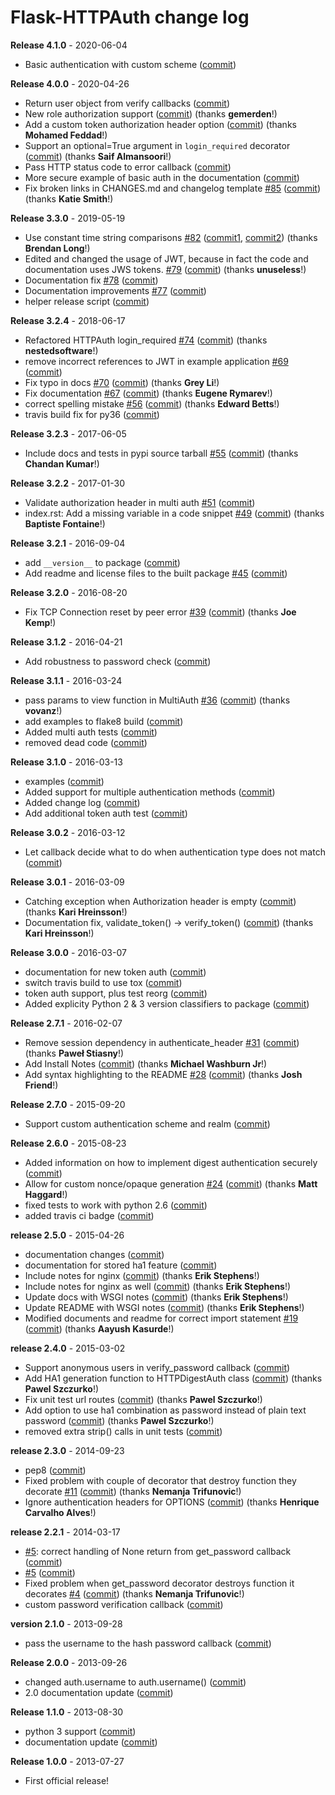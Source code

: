 # Flask-HTTPAuth change log

**Release 4.1.0** - 2020-06-04

- Basic authentication with custom scheme ([commit](https://github.com/miguelgrinberg/Flask-HTTPAuth/commit/1aaf872716cb46330fd49e89663da1a568e54f0b))

**Release 4.0.0** - 2020-04-26

- Return user object from verify callbacks ([commit](https://github.com/miguelgrinberg/Flask-HTTPAuth/commit/51748c24f5aa53175b0f2712b814f7ea581f04e4))
- New role authorization support ([commit](https://github.com/miguelgrinberg/Flask-HTTPAuth/commit/8178f6dd74dab47b993ba532dd12f0cfdb5799f1)) (thanks **gemerden**!)
- Add a custom token authorization header option ([commit](https://github.com/miguelgrinberg/Flask-HTTPAuth/commit/575b46ade7188152e1b82de84be949bf3f8a300b)) (thanks **Mohamed Feddad**!)
- Support an optional=True argument in `login_required` decorator ([commit](https://github.com/miguelgrinberg/Flask-HTTPAuth/commit/8ecbb1157822360f5bdb24231fd50f25a6247620)) (thanks **Saif Almansoori**!)
- Pass HTTP status code to error callback ([commit](https://github.com/miguelgrinberg/Flask-HTTPAuth/commit/fc8bcd6772b53ef5cc14cd4c6199d63cd2c71f30))
- More secure example of basic auth in the documentation ([commit](https://github.com/miguelgrinberg/Flask-HTTPAuth/commit/0043e138cd99c7e9fa179ee30ad2283f9b8c704f))
- Fix broken links in CHANGES.md and changelog template [#85](https://github.com/miguelgrinberg/Flask-HTTPAuth/issues/85) ([commit](https://github.com/miguelgrinberg/Flask-HTTPAuth/commit/96fafd43c2d0275f2d4042e95faefce24183ec02)) (thanks **Katie Smith**!)

**Release 3.3.0** - 2019-05-19

- Use constant time string comparisons [#82](https://github.com/miguelgrinberg/Flask-HTTPAuth/issues/82) ([commit1](https://github.com/miguelgrinberg/Flask-HTTPAuth/commit/788d42ea9c4d536af628e0e7f4cb1fb84fc59a8e), [commit2](https://github.com/miguelgrinberg/Flask-HTTPAuth/commit/97f0e641a6d5eb34054de1ca255e932313d441ee)) (thanks **Brendan Long**!)
- Edited and changed the usage of JWT, because in fact the code and documentation uses JWS tokens. [#79](https://github.com/miguelgrinberg/Flask-HTTPAuth/issues/79) ([commit](https://github.com/miguelgrinberg/Flask-HTTPAuth/commit/3f743c661e281d728bd2f98af8cca000a975bb8a)) (thanks **unuseless**!)
- Documentation fix [#78](https://github.com/miguelgrinberg/Flask-HTTPAuth/issues/78) ([commit](https://github.com/miguelgrinberg/Flask-HTTPAuth/commit/c38c52326b78c91d4410f347abcd8bc49cc63ca4))
- Documentation improvements [#77](https://github.com/miguelgrinberg/Flask-HTTPAuth/issues/77) ([commit](https://github.com/miguelgrinberg/Flask-HTTPAuth/commit/ce5e5b4c9e8b748eba886ded5180e1e5d5036528))
- helper release script ([commit](https://github.com/miguelgrinberg/Flask-HTTPAuth/commit/7276d8db4b695645b01f3275addbec10418da63d))

**Release 3.2.4** - 2018-06-17

- Refactored HTTPAuth login_required [#74](https://github.com/miguelgrinberg/Flask-HTTPAuth/issues/74) ([commit](https://github.com/miguelgrinberg/Flask-HTTPAuth/commit/68ee1e7a92355ba0f3f9b48c9489a67ab762e106)) (thanks **nestedsoftware**!)
- remove incorrect references to JWT in example application [#69](https://github.com/miguelgrinberg/Flask-HTTPAuth/issues/69) ([commit](https://github.com/miguelgrinberg/Flask-HTTPAuth/commit/a310b78db2b947ab70f3fc35c1a586d822acc7ca))
- Fix typo in docs [#70](https://github.com/miguelgrinberg/Flask-HTTPAuth/issues/70) ([commit](https://github.com/miguelgrinberg/Flask-HTTPAuth/commit/b6457ae5648a50df75f3c40af4b4b3f0155fc25f)) (thanks **Grey Li**!)
- Fix documentation [#67](https://github.com/miguelgrinberg/Flask-HTTPAuth/issues/67) ([commit](https://github.com/miguelgrinberg/Flask-HTTPAuth/commit/9bd8f4b4f3574c7ef3e2fb9596bc9e9981275011)) (thanks **Eugene Rymarev**!)
- correct spelling mistake [#56](https://github.com/miguelgrinberg/Flask-HTTPAuth/issues/56) ([commit](https://github.com/miguelgrinberg/Flask-HTTPAuth/commit/f7c5bbd1b3a53080171bbdc5f1f1842f7a825f6a)) (thanks **Edward Betts**!)
- travis build fix for py36 ([commit](https://github.com/miguelgrinberg/Flask-HTTPAuth/commit/6e7f32984bda8b82200793c1b3ec44ff3df3ad2b))

**Release 3.2.3** - 2017-06-05

- Include docs and tests in pypi source tarball [#55](https://github.com/miguelgrinberg/Flask-HTTPAuth/issues/55) ([commit](https://github.com/miguelgrinberg/Flask-HTTPAuth/commit/054810ee351148b14571ba0a89ec17a543c35078)) (thanks **Chandan Kumar**!)

**Release 3.2.2** - 2017-01-30

- Validate authorization header in multi auth [#51](https://github.com/miguelgrinberg/Flask-HTTPAuth/issues/51) ([commit](https://github.com/miguelgrinberg/Flask-HTTPAuth/commit/7a895d676a1b6998f58b61a177286b62dc2872f5))
- index.rst: Add a missing variable in a code snippet [#49](https://github.com/miguelgrinberg/Flask-HTTPAuth/issues/49) ([commit](https://github.com/miguelgrinberg/Flask-HTTPAuth/commit/f7fe976bbdc699e8bafaed729dfdd74d2b27d7db)) (thanks **Baptiste Fontaine**!)

**Release 3.2.1** - 2016-09-04

- add `__version__` to package ([commit](https://github.com/miguelgrinberg/Flask-HTTPAuth/commit/d188450987f226568fe0cdee0b6d480b375af64a))
- Add readme and license files to the built package [#45](https://github.com/miguelgrinberg/Flask-HTTPAuth/issues/45) ([commit](https://github.com/miguelgrinberg/Flask-HTTPAuth/commit/1c35bec606f147bb23725d6ff3b0411f06828492))

**Release 3.2.0** - 2016-08-20

- Fix TCP Connection reset by peer error [#39](https://github.com/miguelgrinberg/Flask-HTTPAuth/issues/39) ([commit](https://github.com/miguelgrinberg/Flask-HTTPAuth/commit/94f6c6d5a4866a43ff4f269eb351dce6232791a2)) (thanks **Joe Kemp**!)

**Release 3.1.2** - 2016-04-21

- Add robustness to password check ([commit](https://github.com/miguelgrinberg/Flask-HTTPAuth/commit/051fd88ee36a21a13255b4ec69e172c9ae4ad46d))

**Release 3.1.1** - 2016-03-24

- pass params to view function in MultiAuth [#36](https://github.com/miguelgrinberg/Flask-HTTPAuth/issues/36) ([commit](https://github.com/miguelgrinberg/Flask-HTTPAuth/commit/319974602e55529006b9a8a4fde04ef08e042e83)) (thanks **vovanz**!)
- add examples to flake8 build ([commit](https://github.com/miguelgrinberg/Flask-HTTPAuth/commit/61b1b71b3b29f2936ac6a2077883da1faeaad09f))
- Added multi auth tests ([commit](https://github.com/miguelgrinberg/Flask-HTTPAuth/commit/c443e7ebcc227fd3690c2cf943d414087d7b931d))
- removed dead code ([commit](https://github.com/miguelgrinberg/Flask-HTTPAuth/commit/4d2232e2a77f5e10e1731936f4ac64439049b220))

**Release 3.1.0** - 2016-03-13

- examples ([commit](https://github.com/miguelgrinberg/Flask-HTTPAuth/commit/609806a1c10264818e08ba0ce9b7babeaf101656))
- Added support for multiple authentication methods ([commit](https://github.com/miguelgrinberg/Flask-HTTPAuth/commit/6c3f94d9eda85b78a8c36cd5e05d6d9836bee2d0))
- Added change log ([commit](https://github.com/miguelgrinberg/Flask-HTTPAuth/commit/8b427b962114a6ef13badaf8f2f1b396c540955a))
- Add additional token auth test ([commit](https://github.com/miguelgrinberg/Flask-HTTPAuth/commit/29edb1948f086babbd1a9e0c87a0a35c05f0a63b))

**Release 3.0.2** - 2016-03-12

- Let callback decide what to do when authentication type does not match ([commit](https://github.com/miguelgrinberg/Flask-HTTPAuth/commit/b942f980970d2e387a80f68de4ea2bb8728b149c))

**Release 3.0.1** - 2016-03-09

- Catching exception when Authorization header is empty ([commit](https://github.com/miguelgrinberg/Flask-HTTPAuth/commit/88d073e05b56b810feb447d1c9cee7a9a9ac9b1b)) (thanks **Kari Hreinsson**!)
- Documentation fix, validate_token() -> verify_token() ([commit](https://github.com/miguelgrinberg/Flask-HTTPAuth/commit/f4b41d736311638978c95c9b5fd458063a009280)) (thanks **Kari Hreinsson**!)

**Release 3.0.0** - 2016-03-07

- documentation for new token auth ([commit](https://github.com/miguelgrinberg/Flask-HTTPAuth/commit/c0ae42df517a45be87f419cbb7f8002228a1e83c))
- switch travis build to use tox ([commit](https://github.com/miguelgrinberg/Flask-HTTPAuth/commit/00fdebce667e1dbbc5b342a21804cb6ab3b4f417))
- token auth support, plus test reorg ([commit](https://github.com/miguelgrinberg/Flask-HTTPAuth/commit/aac866de14c68a4d17d3098f8e96102e837add1d))
- Added explicity Python 2 & 3 version classifiers to package ([commit](https://github.com/miguelgrinberg/Flask-HTTPAuth/commit/a6f50e7be6f13bb814c47fe8a3a44cd34138f87e))

**Release 2.7.1** - 2016-02-07

- Remove session dependency in authenticate_header [#31](https://github.com/miguelgrinberg/Flask-HTTPAuth/issues/31) ([commit](https://github.com/miguelgrinberg/Flask-HTTPAuth/commit/8a84c52d2166e7fdfa26b89dfd2df3340787de94)) (thanks **Paweł Stiasny**!)
- Add Install Notes ([commit](https://github.com/miguelgrinberg/Flask-HTTPAuth/commit/0ff88331c9724999d8f283d79fe95de949e64438)) (thanks **Michael Washburn Jr**!)
- Add syntax highlighting to the README [#28](https://github.com/miguelgrinberg/Flask-HTTPAuth/issues/28) ([commit](https://github.com/miguelgrinberg/Flask-HTTPAuth/commit/5c058b5165cdbc6a869d68410ef2d25e7802d602)) (thanks **Josh Friend**!)

**Release 2.7.0** - 2015-09-20

- Support custom authentication scheme and realm ([commit](https://github.com/miguelgrinberg/Flask-HTTPAuth/commit/bf12f959bba24a2f3d7d799d1b57ef3a5f1001e8))

**Release 2.6.0** - 2015-08-23

- Added information on how to implement digest authentication securely ([commit](https://github.com/miguelgrinberg/Flask-HTTPAuth/commit/fb02625ca0f7694d8e744e0b3d2c8d4ffcc4d7cd))
- Allow for custom nonce/opaque generation [#24](https://github.com/miguelgrinberg/Flask-HTTPAuth/issues/24) ([commit](https://github.com/miguelgrinberg/Flask-HTTPAuth/commit/ddaa3b6461705d107655c7f87f90d7ba962d2a84)) (thanks **Matt Haggard**!)
- fixed tests to work with python 2.6 ([commit](https://github.com/miguelgrinberg/Flask-HTTPAuth/commit/5e85b27a06285fb5bd591f9f65a8a0bebc4a34f2))
- added travis ci badge ([commit](https://github.com/miguelgrinberg/Flask-HTTPAuth/commit/ef354fd07abd08137beba6362debdcb4ef23baf6))

**release 2.5.0** - 2015-04-26

- documentation changes ([commit](https://github.com/miguelgrinberg/Flask-HTTPAuth/commit/5c98ed8370355a60e22e017a79d5575adadb9c07))
- documentation for stored ha1 feature ([commit](https://github.com/miguelgrinberg/Flask-HTTPAuth/commit/37fd9288abb4f11abf9f93303d1bce4e6cfc3c19))
- Include notes for nginx ([commit](https://github.com/miguelgrinberg/Flask-HTTPAuth/commit/ed8b4a3c954240cde0c66af3d6dae37df48ba976)) (thanks **Erik Stephens**!)
- Include notes for nginx as well ([commit](https://github.com/miguelgrinberg/Flask-HTTPAuth/commit/5bccbae862cbf1ca7d02f717b076aca86b1456e5)) (thanks **Erik Stephens**!)
- Update docs with WSGI notes ([commit](https://github.com/miguelgrinberg/Flask-HTTPAuth/commit/9ddd55f0bcb793a49675274dc22ae15122a8a1ff)) (thanks **Erik Stephens**!)
- Update README with WSGI notes ([commit](https://github.com/miguelgrinberg/Flask-HTTPAuth/commit/af5fa26dc73d401de7760ba3dcd61828c2e548dd)) (thanks **Erik Stephens**!)
- Modified documents and readme for correct import statement [#19](https://github.com/miguelgrinberg/Flask-HTTPAuth/issues/19) ([commit](https://github.com/miguelgrinberg/Flask-HTTPAuth/commit/b75737593f3d97b18620440e7e41ee9b71b23f11)) (thanks **Aayush Kasurde**!)

**release 2.4.0** - 2015-03-02

- Support anonymous users in verify_password callback ([commit](https://github.com/miguelgrinberg/Flask-HTTPAuth/commit/5c5396bbb7af540a7aff786ce3282657566045f2))
- Add HA1 generation function to HTTPDigestAuth class ([commit](https://github.com/miguelgrinberg/Flask-HTTPAuth/commit/4f4aed3ed3fa5e96a1a052e4414f14d1fc49b8bb)) (thanks **Pawel Szczurko**!)
- Fix unit test url routes ([commit](https://github.com/miguelgrinberg/Flask-HTTPAuth/commit/a490a521a17313ce82bfe886912b1620166eb6dd)) (thanks **Pawel Szczurko**!)
- Add option to use ha1 combination as password instead of plain text password ([commit](https://github.com/miguelgrinberg/Flask-HTTPAuth/commit/c84429f541ed0069f40fb901dcb3df44b801c9a5)) (thanks **Pawel Szczurko**!)
- removed extra strip() calls in unit tests ([commit](https://github.com/miguelgrinberg/Flask-HTTPAuth/commit/fc34cc5020168ca3824cc4a740b2010bb3132abf))

**release 2.3.0** - 2014-09-23

- pep8 ([commit](https://github.com/miguelgrinberg/Flask-HTTPAuth/commit/4657d5b37e50483ecccabf0887ea417d3b94ea0a))
- Fixed problem with couple of decorator that destroy function they decorate [#11](https://github.com/miguelgrinberg/Flask-HTTPAuth/issues/11) ([commit](https://github.com/miguelgrinberg/Flask-HTTPAuth/commit/0adf45bec7e5fb04a0e14e13396fd867879026b4)) (thanks **Nemanja Trifunovic**!)
- Ignore authentication headers for OPTIONS ([commit](https://github.com/miguelgrinberg/Flask-HTTPAuth/commit/044b7d4a44425a4b9d02280b80988e8986641a0d)) (thanks **Henrique Carvalho Alves**!)

**release 2.2.1** - 2014-03-17

- [#5](https://github.com/miguelgrinberg/Flask-HTTPAuth/issues/5): correct handling of None return from get_password callback ([commit](https://github.com/miguelgrinberg/Flask-HTTPAuth/commit/b94dc8e5fb6c914fdf971085b329bf9ad848a8f5))
- [#5](https://github.com/miguelgrinberg/Flask-HTTPAuth/issues/5) ([commit](https://github.com/miguelgrinberg/Flask-HTTPAuth/commit/051195d68d8aaf6d9e53d14d69a59afd84f24821))
- Fixed problem when get_password decorator destroys function it decorates [#4](https://github.com/miguelgrinberg/Flask-HTTPAuth/issues/4) ([commit](https://github.com/miguelgrinberg/Flask-HTTPAuth/commit/0cbee173e96f8e1a533e7d82b5b1fa1bfce3cd04)) (thanks **Nemanja Trifunovic**!)
- custom password verification callback ([commit](https://github.com/miguelgrinberg/Flask-HTTPAuth/commit/33d60f21a6e64f1b2df24ea5035164110979d8ab))

**version 2.1.0** - 2013-09-28

- pass the username to the hash password callback ([commit](https://github.com/miguelgrinberg/Flask-HTTPAuth/commit/13075ec4dbe4cb733f4f433e1e25e8a180fce1f6))

**Release 2.0.0** - 2013-09-26

- changed auth.username to auth.username() ([commit](https://github.com/miguelgrinberg/Flask-HTTPAuth/commit/5168a5f703552ec092e3fef9e087052e35fb6ff0))
- 2.0 documentation update ([commit](https://github.com/miguelgrinberg/Flask-HTTPAuth/commit/e668f59cb674e45891b7d9548e5af3028f2fd22d))

**Release 1.1.0** - 2013-08-30

- python 3 support ([commit](https://github.com/miguelgrinberg/Flask-HTTPAuth/commit/c13ff0a4c1e5922a635ea7c877a2ef6079ddb4e6))
- documentation update ([commit](https://github.com/miguelgrinberg/Flask-HTTPAuth/commit/c468e1c084e5c25dcaa85b45e5abeb88fbc09420))

**Release 1.0.0** - 2013-07-27

- First official release!
